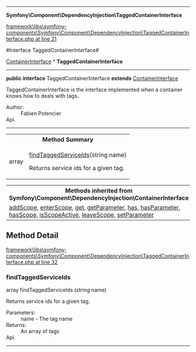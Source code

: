 

- - -

**Symfony\Component\DependencyInjection\TaggedContainerInterface**


<a href="https://github.com/JeyDotC/Hirudo/blob/master/framework/libs/symfony-components/Symfony/Component/DependencyInjection/TaggedContainerInterface.php#L21" target='_blank'>framework\libs\symfony-components\Symfony\Component\DependencyInjection\TaggedContainerInterface.php at line 21</a>

#Interface TaggedContainerInterface#

<a href="https://github.com/JeyDotC/Hirudo-docs/blob/master/symfony/component/dependencyinjection/ContainerInterface.md">ContainerInterface</a>
    * **TaggedContainerInterface**




- - -

<p><strong>public  interface</strong> <span>TaggedContainerInterface</span>
<strong>extends</strong> <a href="https://github.com/JeyDotC/Hirudo-docs/blob/master/symfony/component/dependencyinjection/ContainerInterface.md">ContainerInterface</a>

</p>

<div class="comment" id="overview_description"><p>TaggedContainerInterface is the interface implemented when a container knows how to deals with tags.</p></div>

<dl>
<dt>Author:</dt>
<dd>Fabien Potencier <fabien@symfony.com></dd>
<dt>Api.</dt>
</dl>


- - -

<table id="summary_method">
<tr><th colspan="2">Method Summary</th></tr>
<tr>
<td><span class='k'></span> <span class='nx'>array</span></td>
<td class="description"><p class="name"><a href="#findtaggedserviceids">findTaggedServiceIds</a>(string name)</p><p class="description">Returns service ids for a given tag.</p></td>
</tr>
</table>

<table class="inherit">
<tr><th colspan="2">Methods inherited from Symfony\Component\DependencyInjection\ContainerInterface</th></tr>
<tr><td><a href="https://github.com/JeyDotC/Hirudo-docs/blob/master/symfony/component/dependencyinjection/ContainerInterface.md#addScope">addScope</a>, <a href="https://github.com/JeyDotC/Hirudo-docs/blob/master/symfony/component/dependencyinjection/ContainerInterface.md#enterScope">enterScope</a>, <a href="https://github.com/JeyDotC/Hirudo-docs/blob/master/symfony/component/dependencyinjection/ContainerInterface.md#get">get</a>, <a href="https://github.com/JeyDotC/Hirudo-docs/blob/master/symfony/component/dependencyinjection/ContainerInterface.md#getParameter">getParameter</a>, <a href="https://github.com/JeyDotC/Hirudo-docs/blob/master/symfony/component/dependencyinjection/ContainerInterface.md#has">has</a>, <a href="https://github.com/JeyDotC/Hirudo-docs/blob/master/symfony/component/dependencyinjection/ContainerInterface.md#hasParameter">hasParameter</a>, <a href="https://github.com/JeyDotC/Hirudo-docs/blob/master/symfony/component/dependencyinjection/ContainerInterface.md#hasScope">hasScope</a>, <a href="https://github.com/JeyDotC/Hirudo-docs/blob/master/symfony/component/dependencyinjection/ContainerInterface.md#isScopeActive">isScopeActive</a>, <a href="https://github.com/JeyDotC/Hirudo-docs/blob/master/symfony/component/dependencyinjection/ContainerInterface.md#leaveScope">leaveScope</a>, <a href="https://github.com/JeyDotC/Hirudo-docs/blob/master/symfony/component/dependencyinjection/ContainerInterface.md#setParameter">setParameter</a></td></tr></table>

<h2 id="detail_method">Method Detail</h2>

<a href="https://github.com/JeyDotC/Hirudo/blob/master/framework/libs/symfony-components/Symfony/Component/DependencyInjection/TaggedContainerInterface.php#L32" target='_blank'>framework\libs\symfony-components\Symfony\Component\DependencyInjection\TaggedContainerInterface.php at line 32</a>

<h3 id="findTaggedServiceIds()">findTaggedServiceIds</h3>
<span class='k'></span> <span class='nx'>array</span> <span class='nf'>findTaggedServiceIds</span> (string name)

<div class="details">
<p>Returns service ids for a given tag.</p><dl>
<dt>Parameters:</dt>
<dd>name - The tag name</dd>
<dt>Returns:</dt>
<dd>An array of tags</dd>
<dt>Api.</dt>
</dl>

</div>

- - -

